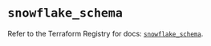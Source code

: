 # `snowflake_schema`

Refer to the Terraform Registry for docs: [`snowflake_schema`](https://registry.terraform.io/providers/snowflake-labs/snowflake/0.87.2/docs/resources/schema).
